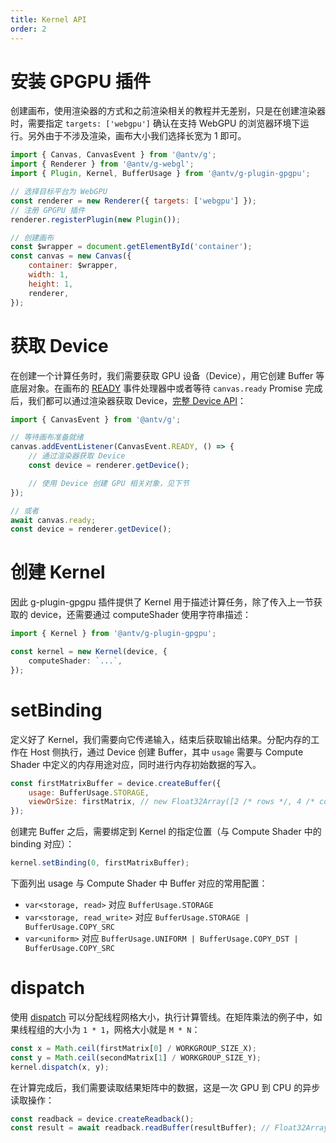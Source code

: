 ```yaml
---
title: Kernel API
order: 2
---
```


# 安装 GPGPU 插件

创建画布，使用渲染器的方式和之前渲染相关的教程并无差别，只是在创建渲染器时，需要指定 `targets: ['webgpu']` 确认在支持 WebGPU 的浏览器环境下运行。另外由于不涉及渲染，画布大小我们选择长宽为 1 即可。

```js
import { Canvas, CanvasEvent } from '@antv/g';
import { Renderer } from '@antv/g-webgl';
import { Plugin, Kernel, BufferUsage } from '@antv/g-plugin-gpgpu';

// 选择目标平台为 WebGPU
const renderer = new Renderer({ targets: ['webgpu'] });
// 注册 GPGPU 插件
renderer.registerPlugin(new Plugin());

// 创建画布
const $wrapper = document.getElementById('container');
const canvas = new Canvas({
    container: $wrapper,
    width: 1,
    height: 1,
    renderer,
});
```

# 获取 Device

在创建一个计算任务时，我们需要获取 GPU 设备（Device），用它创建 Buffer 等底层对象。在画布的 [READY](/zh/docs/api/canvas#画布特有事件) 事件处理器中或者等待 `canvas.ready` Promise 完成后，我们都可以通过渲染器获取 Device，[完整 Device API](/zh/docs/plugins/webgl-renderer#device)：

```js
import { CanvasEvent } from '@antv/g';

// 等待画布准备就绪
canvas.addEventListener(CanvasEvent.READY, () => {
    // 通过渲染器获取 Device
    const device = renderer.getDevice();

    // 使用 Device 创建 GPU 相关对象，见下节
});

// 或者
await canvas.ready;
const device = renderer.getDevice();
```

# 创建 Kernel

因此 g-plugin-gpgpu 插件提供了 Kernel 用于描述计算任务，除了传入上一节获取的 device，还需要通过 computeShader 使用字符串描述：

```ts
import { Kernel } from '@antv/g-plugin-gpgpu';

const kernel = new Kernel(device, {
    computeShader: `...`,
});
```

# setBinding

定义好了 Kernel，我们需要向它传递输入，结束后获取输出结果。分配内存的工作在 Host 侧执行，通过 Device 创建 Buffer，其中 `usage` 需要与 Compute Shader 中定义的内存用途对应，同时进行内存初始数据的写入。

```js
const firstMatrixBuffer = device.createBuffer({
    usage: BufferUsage.STORAGE,
    viewOrSize: firstMatrix, // new Float32Array([2 /* rows */, 4 /* columns */, 1, 2, 3, 4, 5, 6, 7, 8])
});
```

创建完 Buffer 之后，需要绑定到 Kernel 的指定位置（与 Compute Shader 中的 binding 对应）：

```js
kernel.setBinding(0, firstMatrixBuffer);
```

下面列出 usage 与 Compute Shader 中 Buffer 对应的常用配置：

-   `var<storage, read>` 对应 `BufferUsage.STORAGE`
-   `var<storage, read_write>` 对应 `BufferUsage.STORAGE | BufferUsage.COPY_SRC`
-   `var<uniform>` 对应 `BufferUsage.UNIFORM | BufferUsage.COPY_DST | BufferUsage.COPY_SRC`

# dispatch

使用 [dispatch](https://www.w3.org/TR/WGSL/#dispatch-command) 可以分配线程网格大小，执行计算管线。在矩阵乘法的例子中，如果线程组的大小为 `1 * 1`，网格大小就是 `M * N`：

```js
const x = Math.ceil(firstMatrix[0] / WORKGROUP_SIZE_X);
const y = Math.ceil(secondMatrix[1] / WORKGROUP_SIZE_Y);
kernel.dispatch(x, y);
```

在计算完成后，我们需要读取结果矩阵中的数据，这是一次 GPU 到 CPU 的异步读取操作：

```js
const readback = device.createReadback();
const result = await readback.readBuffer(resultBuffer); // Float32Array([...])
```
